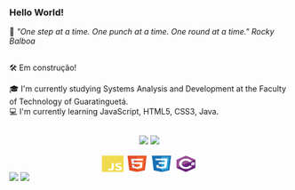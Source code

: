### Hello World!  
💭 *"One step at a time. One punch at a time. One round at a time."  Rocky Balboa*
##
🛠 Em construção!

🎓 I'm currently studying Systems Analysis and Development at the Faculty of Technology of Guaratinguetá.  
💻 I'm currently learning JavaScript, HTML5, CSS3, Java.  

## 
<div align="center">
    <img height="180em" src="https://github-readme-stats.vercel.app/api?username=leticia-ecastro&show_icons=true&theme=jolly&include_all_commits=true&count_private=true"/>
    <img height="180em" src="https://github-readme-stats.vercel.app/api/top-langs/?username=leticia-ecastro&layout=compact&langs_count=7&theme=jolly"/>
</div>

<div align="center" style="display: inline_block"><br>
  <img align="center" alt="JS" height="30" width="40" src="https://raw.githubusercontent.com/devicons/devicon/master/icons/javascript/javascript-plain.svg">
  <img align="center" alt="HTML" height="30" width="40" src="https://raw.githubusercontent.com/devicons/devicon/master/icons/html5/html5-original.svg">
  <img align="center" alt="CSS" height="30" width="40" src="https://raw.githubusercontent.com/devicons/devicon/master/icons/css3/css3-original.svg">
  <img align="center" alt="Csharp" height="30" width="40" src="https://raw.githubusercontent.com/devicons/devicon/master/icons/csharp/csharp-original.svg">
</div>

<div>
  <a href="https://www.linkedin.com/in/leticia-ecastro" target="_blank"><img src="https://img.shields.io/badge/-LinkedIn-%230077B5?style=for-the-badge&logo=linkedin&logoColor=white" target="_blank"></a> 
  <a href = "mailto:leticiacastro382@gmail.com"><img src="https://img.shields.io/badge/-Gmail-%23333?style=for-the-badge&logo=gmail&logoColor=white&border_radius=10px" target="_blank"></a>
</div>

